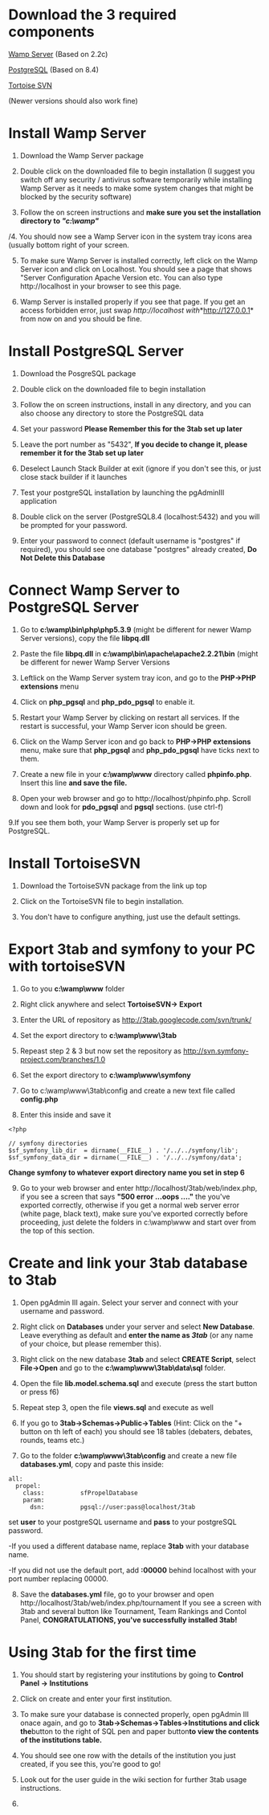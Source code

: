 # Download the 3 required components #
[Wamp Server](http://www.wampserver.com/en/) (Based on 2.2c)

[PostgreSQL](http://www.postgresql.org/) (Based on 8.4)

[Tortoise SVN](http://tortoisesvn.net)

(Newer versions should also work fine)



# Install Wamp Server #

1. Download the Wamp Server package

2. Double click on the downloaded file to begin installation (I suggest you switch off any security / antivirus software temporarily while installing Wamp Server as it needs to make some system changes that might be blocked by the security software)

3. Follow the on screen instructions and **make sure you set the installation directory to _"c:\wamp"_**

/4. You should now see a Wamp Server icon in the system tray icons area (usually bottom right of your screen.

5. To make sure Wamp Server is installed correctly, left click on the
Wamp Server icon and click on Localhost. You should see a page that shows "Server Configuration Apache Version etc. You can also type http://localhost in your browser to see this page.

6. Wamp Server is installed properly if you see that page. If you get an access forbidden error, just swap **http://localhost* with**http://127.0.0.1* from now on and you should be fine.




# Install PostgreSQL Server #

1. Download the PosgreSQL package

2. Double click on the downloaded file to begin installation

3. Follow the on screen instructions, install in any directory, and you can also choose any directory to store the PostgreSQL data

4. Set your password **Please Remember this for the 3tab set up later**

5. Leave the port number as "5432", **If you decide to change it, please remember it for the 3tab set up later**

6. Deselect Launch Stack Builder at exit (ignore if you don't see this, or just close stack builder if it launches

7. Test your postgreSQL installation by launching the pgAdminIII application

8. Double click on the server (PostgreSQL8.4 (localhost:5432) and you will be prompted for your password.

9. Enter your password to connect (default username is "postgres" if required), you should see one database "postgres" already created, **Do Not Delete this Database**




# Connect Wamp Server to PostgreSQL Server #

1. Go to **c:\wamp\bin\php\php5.3.9** (might be different for newer Wamp Server versions), copy the file **libpq.dll**

2. Paste the file **libpq.dll** in **c:\wamp\bin\apache\apache2.2.21\bin** (might be different for newer Wamp Server Versions

3. Leftlick on the Wamp Server system tray icon, and go to the **PHP->PHP extensions** menu

4. Click on **php\_pgsql** and **php\_pdo\_pgsql** to enable it.

5. Restart your Wamp Server by clicking on restart all services. If the restart is successful, your Wamp Server icon should be green.

6. Click on the Wamp Server icon and go back to **PHP->PHP extensions** menu, make sure that **php\_pgsql** and **php\_pdo\_pgsql** have ticks next to them.

7.  Create a new file in your **c:\wamp\www** directory called **phpinfo.php**. Insert this line **<?php phpinfo() ?> and save the file.**

8. Open your web browser and go to http://localhost/phpinfo.php. Scroll down and look for **pdo\_pgsql** and **pgsql** sections. (use ctrl-f)

9.If you see them both, your Wamp Server is properly set up for PostgreSQL.




# Install TortoiseSVN #

1. Download the TortoiseSVN package from the link up top

2. Click on the TortoiseSVN file to begin installation.

3. You don't have to configure anything, just use the default settings.




# Export 3tab and symfony to your PC with tortoiseSVN #

1. Go to you **c:\wamp\www** folder

2. Right click anywhere and select **TortoiseSVN-> Export**

3. Enter the URL of repository as http://3tab.googlecode.com/svn/trunk/

4. Set the export directory to **c:\wamp\www\3tab**

5. Repeast step 2 & 3 but now set the repository as http://svn.symfony-project.com/branches/1.0

6. Set the export directory to **c:\wamp\www\symfony**

7. Go to c:\wamp\www\3tab\config and create a new text file called **config.php**

8. Enter this inside and save it

```
<?php

// symfony directories
$sf_symfony_lib_dir  = dirname(__FILE__) . '/../../symfony/lib';
$sf_symfony_data_dir = dirname(__FILE__) . '/../../symfony/data';

```

**Change symfony to whatever export directory name you set in step 6**


9. Go to your web browser and enter http://localhost/3tab/web/index.php, if you see a screen that says **"500 error ...oops ...."** the you've exported correctly, otherwise if you get a normal web server error (white page, black text), make sure you've exported correctly before proceeding, just delete the folders in c:\wamp\www and start over from the top of this section.




# Create and link your 3tab database to 3tab #

1. Open pgAdmin III again. Select your server and connect with your username and password.

2. Right click on **Databases** under your server and select **New Database**. Leave everything as default and **enter the name as _3tab_** (or any name of your choice, but please remember this).

3. Right click on the new database **3tab** and select **CREATE Script**, select **File->Open** and go to the **c:\wamp\www\3tab\data\sql** folder.

4. Open the file **lib.model.schema.sql** and execute (press the start button or press f6)

5. Repeat step 3, open the file **views.sql** and execute as well

6. If you go to **3tab->Schemas->Public->Tables** (Hint: Click on the "+ button on th left of each) you should see 18 tables (debaters, debates, rounds, teams etc.)

7. Go to the folder **c:\wamp\www\3tab\config** and create a new file **databases.yml**, copy and paste this inside:

```
all:
  propel:
    class:          sfPropelDatabase
    param:
      dsn:          pgsql://user:pass@localhost/3tab

```

set **user** to your postgreSQL username and **pass** to your postgreSQL password.

-If you used a different database name, replace **3tab** with your database name.

-If you did not use the default port, add **:00000** behind localhost with your port number replacing 00000.


8. Save the **databases.yml** file, go to your browser and open http://localhost/3tab/web/index.php/tournament If you see a screen with 3tab and several button like Tournament, Team Rankings and Contol Panel, **CONGRATULATIONS, you've successfully installed 3tab!**




# Using 3tab for the first time #

1. You should start by registering your institutions by going to **Control Panel -> Institutions**

2. Click on create and enter your first institution.

3. To make sure your database is connected properly, open pgAdmin III onace again, and go to **3tab->Schemas->Tables->Institutions and click the**button to the right of SQL pen and paper button**to view the contents of the institutions table.**

4. You should see one row with the details of the institution you just created, if you see this, you're good to go!

5. Look out for the user guide in the wiki section for further 3tab usage instructions.

6. 